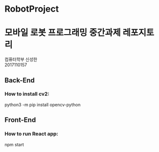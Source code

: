 # RobotProject  
# 모바일 로봇 프로그래밍 중간과제 레포지토리  
컴퓨터학부 신성한  
2017110157  

## Back-End
### How to install cv2:  
python3 -m pip install opencv-python

## Front-End
### How to run React app:  
npm start